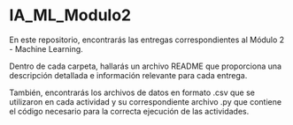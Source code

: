 # IA_ML_Modulo2

En este repositorio, encontrarás las entregas correspondientes al Módulo 2 - Machine Learning.

Dentro de cada carpeta, hallarás un archivo README que proporciona una descripción detallada e información relevante para cada entrega.

También, encontrarás los archivos de datos en formato .csv que se utilizaron en cada actividad y su correspondiente archivo .py que contiene el código necesario para la correcta ejecución de las actividades.